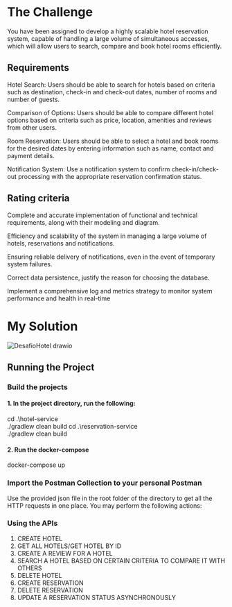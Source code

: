# The Challenge
You have been assigned to develop a highly scalable hotel reservation system, capable of handling a large volume of simultaneous accesses, which will allow users to search, compare and book hotel rooms efficiently.

## Requirements

Hotel Search: Users should be able to search for hotels based on criteria such as destination, check-in and check-out dates, number of rooms and number of guests.

Comparison of Options: Users should be able to compare different hotel options based on criteria such as price, location, amenities and reviews from other users.

Room Reservation: Users should be able to select a hotel and book rooms for the desired dates by entering information such as name, contact and payment details.

Notification System: Use a notification system to confirm check-in/check-out processing with the appropriate reservation confirmation status.



## Rating criteria

Complete and accurate implementation of functional and technical requirements, along with their modeling and diagram.

Efficiency and scalability of the system in managing a large volume of hotels, reservations and notifications.

Ensuring reliable delivery of notifications, even in the event of temporary system failures.

Correct data persistence, justify the reason for choosing the database.

Implement a comprehensive log and metrics strategy to monitor system performance and health in real-time

# My Solution
![DesafioHotel drawio](https://github.com/neves-eduardo/hotel-challenge/assets/39205974/f0ce4d38-c5af-45c1-a341-a4dc1cc29c2e)

## Running the Project
### Build the projects
#### 1. In the project directory, run the following:
 cd .\hotel-service\
./gradlew clean build
 cd .\reservation-service\
./gradlew clean build

#### 2. Run the docker-compose
docker-compose up
### Import the Postman Collection to your personal Postman
Use the provided json file in the root folder of the directory to get all the HTTP requests in one place. 
You may perform the following actions:
### Using the APIs
1. CREATE HOTEL
2. GET ALL HOTELS/GET HOTEL BY ID
3. CREATE A REVIEW FOR A HOTEL
4. SEARCH A HOTEL BASED ON CERTAIN CRITERIA TO COMPARE IT WITH OTHERS
5. DELETE HOTEL
6. CREATE RESERVATION
7. DELETE RESERVATION
8. UPDATE A RESERVATION STATUS ASYNCHRONOUSLY
